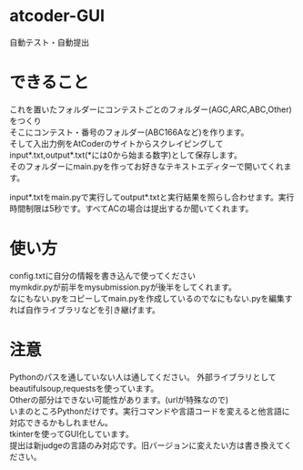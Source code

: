 # atcoder-GUI
自動テスト・自動提出
# できること
これを置いたフォルダーにコンテストごとのフォルダー(AGC,ARC,ABC,Other)をつくり  
そこにコンテスト・番号のフォルダー(ABC166Aなど)を作ります。  
そして入出力例をAtCoderのサイトからスクレイピングしてinput*.txt,output*.txt(*には0から始まる数字)として保存します。  
そのフォルダーにmain.pyを作ってお好きなテキストエディターで開いてくれます。  

input*.txtをmain.pyで実行してoutput*.txtと実行結果を照らし合わせます。実行時間制限は5秒です。すべてACの場合は提出するか聞いてくれます。  
# 使い方
config.txtに自分の情報を書き込んで使ってください  
mymkdir.pyが前半をmysubmission.pyが後半をしてくれます。  
なにもない.pyをコピーしてmain.pyを作成しているのでなにもない.pyを編集すれば自作ライブラリなどを引き継げます。  
# 注意
Pythonのパスを通していない人は通してください。
外部ライブラリとしてbeautifulsoup,requestsを使っています。  
Otherの部分はできない可能性があります。(urlが特殊なので)  
いまのところPythonだけです。実行コマンドや言語コードを変えると他言語に対応できるかもしれません。  
tkinterを使ってGUI化しています。  
提出は新judgeの言語のみ対応です。旧バージョンに変えたい方は書き換えてください。
